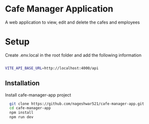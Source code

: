 # Cafe Manager Application

A web application to view, edit and delete the cafes and employees

# Setup

Create .env.local in the root folder and add the following information

```bash

VITE_API_BASE_URL=http://localhost:4000/api

```

## Installation

Install cafe-manager-app project

```bash
  git clone https://github.com/nageshwar521/cafe-manager-app.git
  cd cafe-manager-app
  npm install
  npm run dev
```

